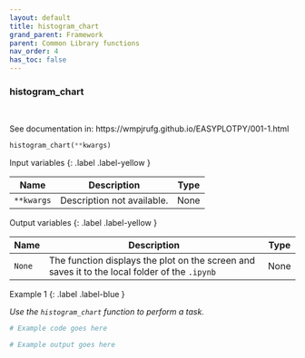 ```yaml
---
layout: default
title: histogram_chart
grand_parent: Framework
parent: Common Library functions
nav_order: 4
has_toc: false
---
```


<h3>histogram_chart</h3>

<br>

<p align = "justify">
    See documentation in: https://wmpjrufg.github.io/EASYPLOTPY/001-1.html
</p>

```python
histogram_chart(**kwargs)
```

Input variables
{: .label .label-yellow }

<table style = "width:100%">
    <thead>
      <tr>
        <th>Name</th>
        <th>Description</th>
        <th>Type</th>
      </tr>
    </thead>
    <tr>
        <td><code>**kwargs</code></td>
        <td>Description not available.</td>
        <td>None</td>
    </tr>
</table>

Output variables
{: .label .label-yellow }

<table style = "width:100%">
    <thead>
      <tr>
        <th>Name</th>
        <th>Description</th>
        <th>Type</th>
      </tr>
    </thead>
    <tr>
        <td><code>None</code></td>
        <td>The function displays the plot on the screen and saves it to the local folder of the <code>.ipynb</td>
        <td>None</td>
    </tr>
</table>

Example 1
{: .label .label-blue }

<p align = "justify">
    <i>
        Use the <code>histogram_chart</code> function to perform a task.
    </i>
</p>

```python
# Example code goes here
```

```bash
# Example output goes here
```


